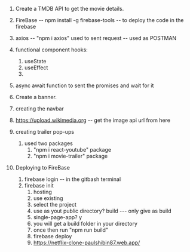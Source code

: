 1. Create a TMDB API to get the movie details.

2. FireBase -- npm install -g firebase-tools -- to deploy the code in the firebase

3. axios -- "npm i axios" used to sent request -- used as POSTMAN

4. functional component hooks:

   1. useState
   2. useEffect
   3.

5. async await function to sent the promises and wait for it

6. Create a banner.

7. creating the navbar

8. https://upload.wikimedia.org -- get the image api url from here

9. creating trailer pop-ups

   1. used two packages
      1. "npm i react-youtube" package
      2. "npm i movie-trailer" package

10. Deploying to FireBase
    1. firebase login -- in the gitbash terminal
    2. firebase init
       1. hosting
       2. use existing
       3. select the project
       4. use as yout public directory? build --- only give as build
       5. single-page-app? y
       6. you will get a build folder in your directory
       7. once then run "npm run build"
       8. firebase deploy
       9. https://netflix-clone-paulshibin87.web.app/
